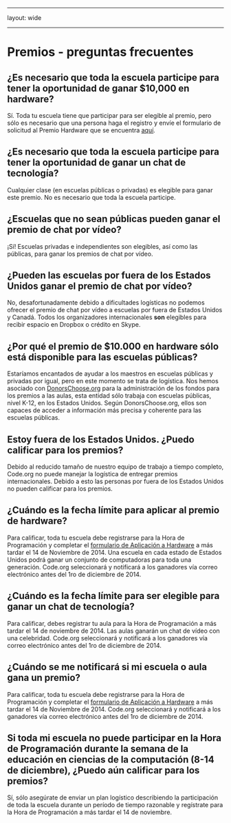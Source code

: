 * * *

layout: wide

* * *

# Premios - preguntas frecuentes

## ¿Es necesario que toda la escuela participe para tener la oportunidad de ganar $10,000 en hardware?

Sí. Toda tu escuela tiene que participar para ser elegible al premio, pero sólo es necesario que una persona haga el registro y envíe el formulario de solicitud al Premio Hardware que se encuentra [aquí](<%= hoc_uri('/prizes') %>).

## ¿Es necesario que toda la escuela participe para tener la oportunidad de ganar un chat de tecnología?

Cualquier clase (en escuelas públicas o privadas) es elegible para ganar este premio. No es necesario que toda la escuela participe.

## ¿Escuelas que no sean públicas pueden ganar el premio de chat por vídeo?

¡Sí! Escuelas privadas e independientes son elegibles, así como las públicas, para ganar los premios de chat por vídeo.

## ¿Pueden las escuelas por fuera de los Estados Unidos ganar el premio de chat por vídeo?

No, desafortunadamente debido a dificultades logísticas no podemos ofrecer el premio de chat por vídeo a escuelas por fuera de Estados Unidos y Canadá. Todos los organizadores internacionales **son** elegibles para recibir espacio en Dropbox o crédito en Skype.

## ¿Por qué el premio de $10.000 en hardware sólo está disponible para las escuelas públicas?

Estaríamos encantados de ayudar a los maestros en escuelas públicas y privadas por igual, pero en este momento se trata de logística. Nos hemos asociado con [DonorsChoose.org](http://donorschoose.org) para la administración de los fondos para los premios a las aulas, esta entidad sólo trabaja con escuelas públicas, nivel K-12, en los Estados Unidos. Según DonorsChoose.org, ellos son capaces de acceder a información más precisa y coherente para las escuelas públicas.

## Estoy fuera de los Estados Unidos. ¿Puedo calificar para los premios?

Debido al reducido tamaño de nuestro equipo de trabajo a tiempo completo, Code.org no puede manejar la logística de entregar premios internacionales. Debido a esto las personas por fuera de los Estados Unidos no pueden calificar para los premios.

## ¿Cuándo es la fecha límite para aplicar al premio de hardware?

Para calificar, toda tu escuela debe registrarse para la Hora de Programación y completar el [formulario de Aplicación a Hardware](<%= hoc_uri('/prizes') %>) a más tardar el 14 de Noviembre de 2014. Una escuela en cada estado de Estados Unidos podrá ganar un conjunto de computadoras para toda una generación. Code.org seleccionará y notificará a los ganadores vía correo electrónico antes del 1ro de diciembre de 2014.

## ¿Cuándo es la fecha límite para ser elegible para ganar un chat de tecnología?

Para calificar, debes registrar tu aula para la Hora de Programación a más tardar el 14 de noviembre de 2014. Las aulas ganarán un chat de vídeo con una celebridad. Code.org seleccionará y notificará a los ganadores vía correo electrónico antes del 1ro de diciembre de 2014.

## ¿Cuándo se me notificará si mi escuela o aula gana un premio?

Para calificar, toda tu escuela debe registrarse para la Hora de Programación y completar el [formulario de Aplicación a Hardware](<%= hoc_uri('/prizes') %>) a más tardar el 14 de Noviembre de 2014. Code.org seleccionará y notificará a los ganadores vía correo electrónico antes del 1ro de diciembre de 2014.

## Si toda mi escuela no puede participar en la Hora de Programación durante la semana de la educación en ciencias de la computación (8-14 de diciembre), ¿Puedo aún calificar para los premios?

Sí, sólo asegúrate de enviar un plan logístico describiendo la participación de toda la escuela durante un período de tiempo razonable y regístrate para la Hora de Programación a más tardar el 14 de noviembre.